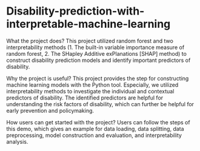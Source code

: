 # Disability-prediction-with-interpretable-machine-learning
What the project does?
This project utilized random forest and two interpretability methods (1. The built-in variable importance measure of random forest, 2. The SHapley Additive exPlanations [SHAP] method) to construct disability prediction models and identify important predictors of disability.

Why the project is useful?
This project provides the step for constructing machine learning models with the Python tool. Especially, we utilized interpretability methods to investigate the individual and contextual predictors of disability. The identified predictors are helpful for understanding the risk factors of disability, which can further be helpful for early prevention and policymaking.

How users can get started with the project?
Users can follow the steps of this demo, which gives an example for data loading, data splitting, data preprocessing, model construction and evaluation, and interpretability analysis.
